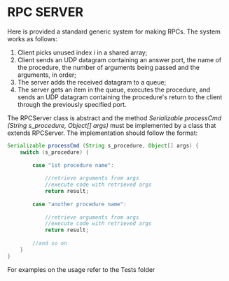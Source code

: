 # RPC SERVER

Here is provided a standard generic system for making RPCs.
The system works as follows:
1. Client picks unused index *i* in a shared array;
1. Client sends an UDP datagram containing an answer port, the name of the procedure, the number of arguments being passed and the arguments, in order;
1. The server adds the received datagram to a queue;
1. The server gets an item in the queue, executes the procedure, and sends an UDP datagram containing the procedure's return to the client through the previously specified port.

The RPCServer class is abstract and the method *Serializable processCmd (String s_procedure, Object[] args)* must be implemented by a class that extends RPCServer. The implementation should follow the format:
```java
Serializable processCmd (String s_procedure, Object[] args) {
	switch (s_procedure) {
	
		case "1st procedure name":
		
			//retrieve arguments from args
			//execute code with retrieved args
			return result;
			
		case "another procedure name":
		
			//retrieve arguments from args
			//execute code with retrieved args
			return result;
			
		//and so on
	}
}
```

For examples on the usage refer to the Tests folder
